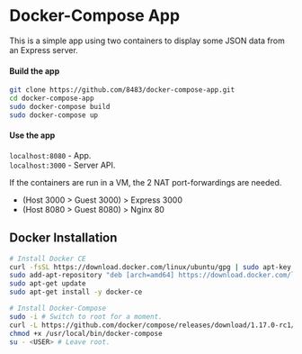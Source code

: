 # Docker-Compose App

This is a simple app using two containers to display some JSON data from an Express server.  

#### Build the app
```bash
git clone https://github.com/8483/docker-compose-app.git
cd docker-compose-app
sudo docker-compose build
sudo docker-compose up
```

#### Use the app
`localhost:8080` - App.  
`localhost:3000` - Server API.  

If the containers are run in a VM, the 2 NAT port-forwardings are needed.  
- (Host 3000 > Guest 3000) > Express 3000  
- (Host 8080 > Guest 8080) > Nginx 80  

## Docker Installation
```bash
# Install Docker CE
curl -fsSL https://download.docker.com/linux/ubuntu/gpg | sudo apt-key add -
sudo add-apt-repository "deb [arch=amd64] https://download.docker.com/linux/ubuntu $(lsb_release -cs) stable"
sudo apt-get update
sudo apt-get install -y docker-ce

# Install Docker-Compose
sudo -i # Switch to root for a moment.
curl -L https://github.com/docker/compose/releases/download/1.17.0-rc1/docker-compose-`uname -s`-`uname -m` > /usr/local/bin/docker-compose
chmod +x /usr/local/bin/docker-compose
su - <USER> # Leave root.  
```
